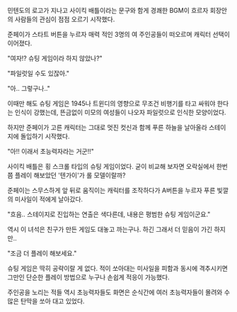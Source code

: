 민텐도의 로고가 지나고 사이킥 배틀이라는 문구와 함게 경쾌한 BGM이 흐르자 회장안의 사람들의 관심이 점점 오르기 시작했다.

준페이가 스타트 버튼을 누르자 매력 적인 3명의 여 주인공들이 떠오르며 캐릭터 선택이 이어졌다.

"여자!? 슈팅 게임이라 하지 않았나?"

"파일럿일 수도 있잖아."

"아.. 그렇구나.."

이때만 해도 슈팅 게임은 1945나 트윈디의 영향으로 무조건 비행기를 타고 싸워야 한다는 인식이 강했는데, 뜬금없이 미모의 여성들이 나오자 파일럿으로 인식한 모양이었다.

하지만 준페이가 고른 캐릭터는 그대로 멋진 컷신과 함께 푸른 하늘을 날아올라 스테이지에 돌입하기 시작했다.

"아!! 이래서 초능력자라는 거군!!"

사이킥 배틀은 횡 스크롤 타입의 슈팅 게임이었다. 굳이 비교해 보자면 오락실에서 한번 쯤 플레이 해보았던 '텐가이'가 롤 모델이랄까?

준페이는 스무스하게 앞 뒤로 움직이는 캐릭터를 조작하다가 A버튼을 누르자 푸른 빛깔의 미사일이 적에게 날아갔다.

"흐음.. 스테이지로 진입하는 연출은 색다른데, 내용은 평범한 슈팅 게임이군요."

역시 이 녀석은 친구가 만든 게임도 대놓고 까는구나. 하긴 그래서 더 믿음이 가긴 하지만..

"조금 더 플레이 해보세요." 

슈팅 게임은 딱히 공략이랄 게 없다. 적이 쏘아대는 미사일을 피함과 동시에 격추시키면 그만인 단순한 플레이 방법으로 누구나 손쉽게 적응이 가능했다.

주인공을 노리는 적들 역시 초능력자들도 화면은 순식간에 여러 초능력자들이 몰려와 수많은 탄막을 쏘아 대고 있었다.